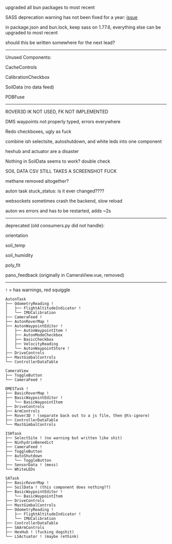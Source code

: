 upgraded all bun packages to most recent

SASS deprecation warning has not been fixed for a year: [issue](https://github.com/twbs/bootstrap/issues/40849)

in package.json and bun.lock, keep sass on 1.77.6, everything else can be upgraded to most recent

should this be written somewhere for the next lead?

---
Unused Components: 

CacheControls

CalibrationCheckbox

SoilData (no data feed)

PDBFuse


---

ROVER3D IK NOT USED, FK NOT IMPLEMENTED

DMS waypoints not properly typed, errors everywhere

Redo checkboxes, ugly as fuck

combine ish selectsite, autoshutdown, and white leds into one component

hexhub and actuator are a disaster

Nothing in SoilData seems to work? double check

SOIL DATA CSV STILL TAKES A SCREENSHOT FUCK

methane removed altogether?

auton task stuck_status: is it ever changed????

websockets sometimes crash the backend, slow reload

auton ws errors and has to be restarted, adds ~2s

---

deprecated (old consumers.py did not handle):

orientation

soil_temp

soil_humidity

poly_fit

pano_feedback (originally in CameraView.vue, removed)

---


`!` = has warnings, red squiggle

```
AutonTask
├── OdometryReading !
│   ├── FlightAltitudeIndicator !
│   └── IMUCalibration
├── CameraFeed !
├── AutonRoverMap !
├── AutonWaypointEditor !
│   ├── AutonWaypointItem !
│   ├── AutonModeCheckbox
│   ├── BasicCheckbox
│   ├── VelocityReading
│   └── AutonWaypointStore !
├── DriveControls
├── MastGimbalControls
└── ControllerDataTable

CameraView
├── ToggleButton
└── CameraFeed !

DMESTask !
├── BasicRoverMap !
├── BasicWaypointEditor !
│   └── BasicWaypointItem
├── DriveControls
├── ArmControls
├── Rover3D ! (separate back out to a js file, then @ts-ignore)
├── ControllerDataTable
└── MastGimbalControls

ISHTask
├── SelectSite ! (no warning but written like shit)
├── NinhydrinBenedict
├── CameraFeed !
├── ToggleButton
├── AutoShutdown
│   └── ToggleButton
├── SensorData ! (mess)
└── WhiteLEDs

SATask
├── BasicRoverMap !
├── SoilData ! (this component does nothing??)
├── BasicWaypointEditor !
│   └── BasicWaypointItem
├── DriveControls
├── MastGimbalControls
├── OdometryReading !
│   ├── FlightAltitudeIndicator !
│   └── IMUCalibration
├── ControllerDataTable
├── SAArmControls
├── HexHub ! (fucking dogshit)
└── LSActuator ! (maybe rethink)


```